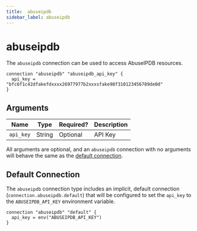 ```yaml
---
title:  abuseipdb
sidebar_label: abuseipdb
---
```


# abuseipdb

The `abuseipdb` connection can be used to access AbuseIPDB resources.

```hcl
connection "abuseipdb" "abuseipdb_api_key" {
  api_key = "bfc6f1c42dfakefdxxxx26977977b2xxxsfake98f310123456789de0d"
}
```

## Arguments

| Name            | Type    | Required?| Description
|-----------------|---------|----------|-------------------
| `api_key`       |  String | Optional | API Key

All arguments are optional, and an `abuseipdb` connection with no arguments will behave the same as the [default connection](#default-connection).

## Default Connection

The `abuseipdb` connection type includes an implicit, default connection (`connection.abuseipdb.default`) that will be configured to set the `api_key` to the `ABUSEIPDB_API_KEY` environment variable.

```hcl
connection "abuseipdb" "default" {
  api_key = env("ABUSEIPDB_API_KEY")
}
```
